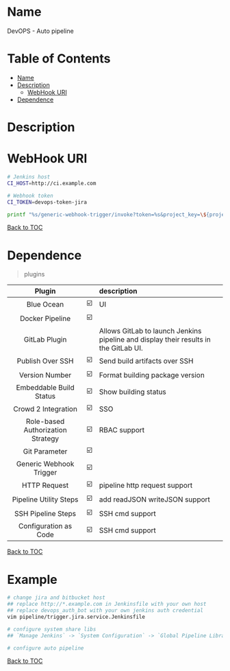 Name
=================

DevOPS - Auto pipeline

Table of Contents
=================

* [Name](#name)
* [Description](#description)
    * [WebHook URI](#webhook-uri)
* [Dependence](#dependence)

Description
======


WebHook URI
======
```bash
# Jenkins host
CI_HOST=http://ci.example.com

# Webhook token
CI_TOKEN=devops-token-jira

printf "%s/generic-webhook-trigger/invoke?token=%s&project_key=\${project.key}\n" "$CI_HOST" "$CI_TOKEN"
```
[Back to TOC](#table-of-contents)

Dependence
======
> plugins

|              Plugin               |      | description                                                  |
| :-------------------------------: | ---- | :----------------------------------------------------------- |
|            Blue Ocean             | ☑️    | UI                                                           |
|          Docker Pipeline          | ☑️    |                                                              |
|           GitLab Plugin           |      | Allows GitLab to launch Jenkins pipeline and display their results in the GitLab UI. |
|         Publish Over SSH          | ☑️    | Send build artifacts over SSH                                |
|          Version Number           | ☑️    | Format building package version                              |
|      Embeddable Build Status      | ☑️    | Show building status                                         |
|        Crowd 2 Integration        | ☑️    | SSO                                                          |
| Role-based Authorization Strategy | ☑️    | RBAC support                                                 |
|           Git Parameter           | ☑️    |                                                              |
|      Generic Webhook Trigger      | ☑️    |                                                              |
|           HTTP Request            | ☑️    | pipeline http request support                                |
|      Pipeline Utility Steps       | ☑️    | add readJSON writeJSON support                               |
|        SSH Pipeline Steps         | ☑️    | SSH cmd support                                              |
|       Configuration as Code       | ☑️    | SSH cmd support                                              |

[Back to TOC](#table-of-contents)


Example
======
```bash
# change jira and bitbucket host
## replace http://*.example.com in Jenkinsfile with your own host
## replace devops_auth_bot with your own jenkins auth credential 
vim pipeline/trigger.jira.service.Jenkinsfile

# configure system share libs
## `Manage Jenkins` -> `System Configuration` -> `Global Pipeline Libraries` -> `Library` -> `Add`

# configure auto pipeline

```
[Back to TOC](#table-of-contents)
